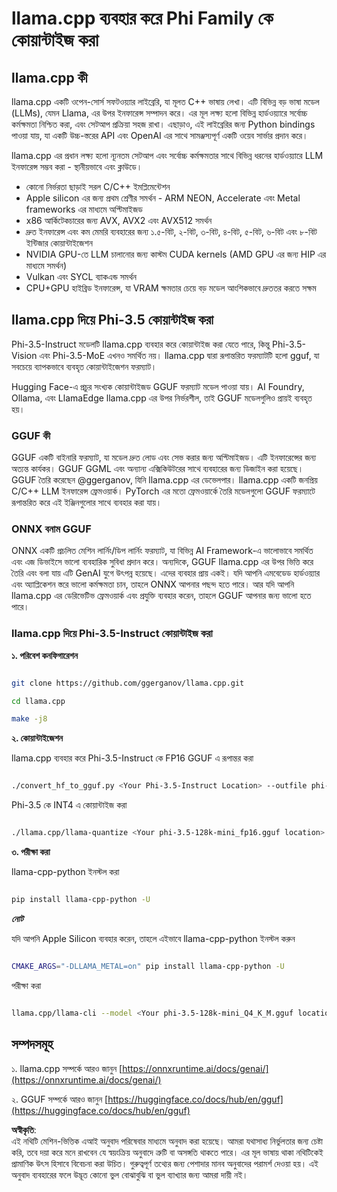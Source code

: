 # **llama.cpp ব্যবহার করে Phi Family কে কোয়ান্টাইজ করা**

## **llama.cpp কী**

llama.cpp একটি ওপেন-সোর্স সফটওয়্যার লাইব্রেরি, যা মূলত C++ ভাষায় লেখা। এটি বিভিন্ন বড় ভাষা মডেল (LLMs), যেমন Llama, এর উপর ইনফারেন্স সম্পাদন করে। এর মূল লক্ষ্য হলো বিভিন্ন হার্ডওয়্যারে সর্বোচ্চ কর্মক্ষমতা নিশ্চিত করা, এবং সেটআপ প্রক্রিয়া সহজ রাখা। এছাড়াও, এই লাইব্রেরির জন্য Python bindings পাওয়া যায়, যা একটি উচ্চ-স্তরের API এবং OpenAI এর সাথে সামঞ্জস্যপূর্ণ একটি ওয়েব সার্ভার প্রদান করে।

llama.cpp এর প্রধান লক্ষ্য হলো ন্যূনতম সেটআপ এবং সর্বোচ্চ কর্মক্ষমতার সাথে বিভিন্ন ধরনের হার্ডওয়্যারে LLM ইনফারেন্স সম্ভব করা - স্থানীয়ভাবে এবং ক্লাউডে।

- কোনো নির্ভরতা ছাড়াই সরল C/C++ ইমপ্লিমেন্টেশন
- Apple silicon এর জন্য প্রথম শ্রেণীর সমর্থন - ARM NEON, Accelerate এবং Metal frameworks এর মাধ্যমে অপ্টিমাইজড
- x86 আর্কিটেকচারের জন্য AVX, AVX2 এবং AVX512 সমর্থন
- দ্রুত ইনফারেন্স এবং কম মেমরি ব্যবহারের জন্য ১.৫-বিট, ২-বিট, ৩-বিট, ৪-বিট, ৫-বিট, ৬-বিট এবং ৮-বিট ইন্টিজার কোয়ান্টাইজেশন
- NVIDIA GPU-তে LLM চালানোর জন্য কাস্টম CUDA kernels (AMD GPU এর জন্য HIP এর মাধ্যমে সমর্থন)
- Vulkan এবং SYCL ব্যাকএন্ড সমর্থন
- CPU+GPU হাইব্রিড ইনফারেন্স, যা VRAM ক্ষমতার চেয়ে বড় মডেল আংশিকভাবে দ্রুততর করতে সক্ষম

## **llama.cpp দিয়ে Phi-3.5 কোয়ান্টাইজ করা**

Phi-3.5-Instruct মডেলটি llama.cpp ব্যবহার করে কোয়ান্টাইজ করা যেতে পারে, কিন্তু Phi-3.5-Vision এবং Phi-3.5-MoE এখনও সমর্থিত নয়। llama.cpp দ্বারা রূপান্তরিত ফরম্যাটটি হলো gguf, যা সবচেয়ে ব্যাপকভাবে ব্যবহৃত কোয়ান্টাইজেশন ফরম্যাট।

Hugging Face-এ প্রচুর সংখ্যক কোয়ান্টাইজড GGUF ফরম্যাট মডেল পাওয়া যায়। AI Foundry, Ollama, এবং LlamaEdge llama.cpp এর উপর নির্ভরশীল, তাই GGUF মডেলগুলিও প্রায়ই ব্যবহৃত হয়।

### **GGUF কী**

GGUF একটি বাইনারি ফরম্যাট, যা মডেল দ্রুত লোড এবং সেভ করার জন্য অপ্টিমাইজড। এটি ইনফারেন্সের জন্য অত্যন্ত কার্যকর। GGUF GGML এবং অন্যান্য এক্সিকিউটরের সাথে ব্যবহারের জন্য ডিজাইন করা হয়েছে। GGUF তৈরি করেছেন @ggerganov, যিনি llama.cpp এর ডেভেলপার। llama.cpp একটি জনপ্রিয় C/C++ LLM ইনফারেন্স ফ্রেমওয়ার্ক। PyTorch এর মতো ফ্রেমওয়ার্কে তৈরি মডেলগুলো GGUF ফরম্যাটে রূপান্তরিত করে এই ইঞ্জিনগুলোর সাথে ব্যবহার করা যায়।

### **ONNX বনাম GGUF**

ONNX একটি প্রচলিত মেশিন লার্নিং/ডিপ লার্নিং ফরম্যাট, যা বিভিন্ন AI Framework-এ ভালোভাবে সমর্থিত এবং এজ ডিভাইসে ভালো ব্যবহারিক সুবিধা প্রদান করে। অন্যদিকে, GGUF llama.cpp এর উপর ভিত্তি করে তৈরি এবং বলা যায় এটি GenAI যুগে উৎপন্ন হয়েছে। এদের ব্যবহার প্রায় একই। যদি আপনি এমবেডেড হার্ডওয়্যার এবং অ্যাপ্লিকেশন স্তরে ভালো কর্মক্ষমতা চান, তাহলে ONNX আপনার পছন্দ হতে পারে। আর যদি আপনি llama.cpp এর ডেরিভেটিভ ফ্রেমওয়ার্ক এবং প্রযুক্তি ব্যবহার করেন, তাহলে GGUF আপনার জন্য ভালো হতে পারে।

### **llama.cpp দিয়ে Phi-3.5-Instruct কোয়ান্টাইজ করা**

**১. পরিবেশ কনফিগারেশন**


```bash

git clone https://github.com/ggerganov/llama.cpp.git

cd llama.cpp

make -j8

```


**২. কোয়ান্টাইজেশন**

llama.cpp ব্যবহার করে Phi-3.5-Instruct কে FP16 GGUF এ রূপান্তর করা


```bash

./convert_hf_to_gguf.py <Your Phi-3.5-Instruct Location> --outfile phi-3.5-128k-mini_fp16.gguf

```

Phi-3.5 কে INT4 এ কোয়ান্টাইজ করা


```bash

./llama.cpp/llama-quantize <Your phi-3.5-128k-mini_fp16.gguf location> ./gguf/phi-3.5-128k-mini_Q4_K_M.gguf Q4_K_M

```


**৩. পরীক্ষা করা**

llama-cpp-python ইনস্টল করা


```bash

pip install llama-cpp-python -U

```

***নোট*** 

যদি আপনি Apple Silicon ব্যবহার করেন, তাহলে এইভাবে llama-cpp-python ইনস্টল করুন


```bash

CMAKE_ARGS="-DLLAMA_METAL=on" pip install llama-cpp-python -U

```

পরীক্ষা করা 


```bash

llama.cpp/llama-cli --model <Your phi-3.5-128k-mini_Q4_K_M.gguf location> --prompt "<|user|>\nCan you introduce .NET<|end|>\n<|assistant|>\n"  --gpu-layers 10

```



## **সম্পদসমূহ**

১. llama.cpp সম্পর্কে আরও জানুন [https://onnxruntime.ai/docs/genai/](https://onnxruntime.ai/docs/genai/)

২. GGUF সম্পর্কে আরও জানুন [https://huggingface.co/docs/hub/en/gguf](https://huggingface.co/docs/hub/en/gguf)

**অস্বীকৃতি**:  
এই নথিটি মেশিন-ভিত্তিক এআই অনুবাদ পরিষেবার মাধ্যমে অনুবাদ করা হয়েছে। আমরা যথাসাধ্য নির্ভুলতার জন্য চেষ্টা করি, তবে দয়া করে মনে রাখবেন যে স্বয়ংক্রিয় অনুবাদে ত্রুটি বা অসঙ্গতি থাকতে পারে। এর মূল ভাষায় থাকা নথিটিকেই প্রামাণিক উৎস হিসাবে বিবেচনা করা উচিত। গুরুত্বপূর্ণ তথ্যের জন্য পেশাদার মানব অনুবাদের পরামর্শ দেওয়া হয়। এই অনুবাদ ব্যবহারের ফলে উদ্ভূত কোনো ভুল বোঝাবুঝি বা ভুল ব্যাখ্যার জন্য আমরা দায়ী নই।